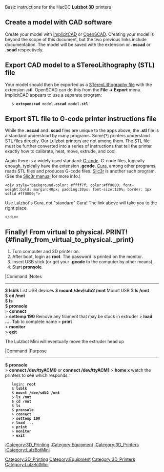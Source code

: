 Basic instructions for the HacDC **Lulzbot 3D** printers

## Create a model with CAD software

Create your model with [ImplicitCAD](http://www.implicitcad.org/) or
[OpenSCAD](http://www.openscad.org/). Creating your model is beyond the
scope of this document, but the two previous links include
documentation. The model will be saved with the extension or **.escad**
or **.scad** respectively.

## Export CAD model to a STereoLithography (STL) file

Your model should then be exported as a [STereoLithography
file](https://en.wikipedia.org/wiki/STL_%28file_format%29) with the
extension **.stl**. OpenSCAD can do this from the **File -\> Export**
menu. ImplicitCAD appears to use a separate program:

`   $ `**`extopenscad`**` model`**`.escad`**` model`**`.stl`**

## Export STL file to G-code printer instructions file

While the **.escad** and **.scad** files are unique to the apps above,
the **.stl** file is a standard understood by many programs. Some(?)
printers understand STL files directly. Our Lulzbot printers are not
among them. The STL file must be further converted into a series of
instructions that tell the printer exactly how to calibrate, heat, move,
extrude, and cool.

Again there is a widely used standard:
[G-code](https://en.wikipedia.org/wiki/G-code). G-code files, logically
enough, typically have the extension **.gcode**.
[Cura](https://www.lulzbot.com/cura), among other programs, reads STL
files and produces G-code files. [Slic3r](http://slic3r.org/) is another
such program. (See the [Slic3r manual](http://manual.slic3r.org/) for
more info.)

```{=html}
<div style="background-color: #ffff7f; color:#ff0000; font-weight:bold; margin:40px; padding:20px; font-size:120%; border: 1px solid #ff0000;">
```
Use Lulzbot's Cura, not "standard" Cura! The link above will take you to
the right place.

```{=html}
</div>
```
## Finally! From virtual to physical. PRINT! {#finally_from_virtual_to_physical._print}

1.  Turn computer and 3D printer on.
2.  After boot, login as **root**. The password is printed on the
    monitor.
3.  Insert USB stick (or get your **.gcode** to the computer by other
    means).
4.  Start **pronsole**.

  \|Command                     \|Notes
  ----------------------------- ---------------------------------------------------
  \$ **lsblk**                  List USB devices
  \$ **mount /dev/sdb2 /mnt**   Mount USB
  \$ **ls /mnt**                
  \$ **cd /mnt**                
  \$ **ls**                     
  \$ **pronsole**               
  \> **connect**                
  \> **settemp 190**            Remove any filament that may be stuck in extruder
  \> **load ....**              Tab to complete name
  \> **print**                  
  \> **monitor**                
  \> **exit**                   
                                

The Lulzbot Mini will eventually move the extruder head up

  \|Command                     \|Purpose
  ----------------------------- ------------------------------------------
  \$ **pronsole**               
  \> **connect /dev/ttyACM0**   or **connect /dev/ttyACM1**
  \> **home x**                 watch the printers to see which responds
                                

`   login: `**`root`**\
`   $ `**`lsblk`**\
`   $ `**`mount /dev/sdb2 /mnt`**\
`   $ `**`ls /mnt`**\
`   $ `**`cd /mnt`**\
`   $ `**`ls`**\
`   $ `**`pronsole`**\
`   > `**`connect`**\
`   > `**`settemp 190`**\
`   > `**`load`**` ...`\
`   > `**`print`**\
`   > `**`monitor`**\
`   > `**`exit`**

[:Category:3D_Printing](:Category:3D_Printing)
[:Category:Equipment](:Category:Equipment)
[:Category:3D_Printers](:Category:3D_Printers)
[:Category:LulzBotMini](:Category:LulzBotMini)

[Category:3D_Printing](Category:3D_Printing)
[Category:Equipment](Category:Equipment)
[Category:3D_Printers](Category:3D_Printers)
[Category:LulzBotMini](Category:LulzBotMini)
